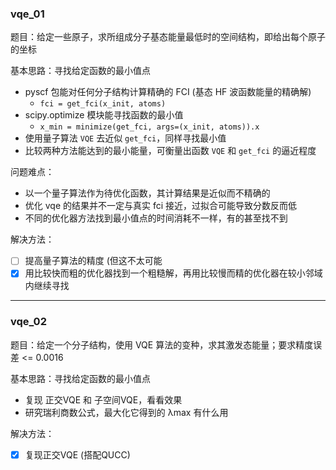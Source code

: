 ### vqe_01

题目：给定一些原子，求所组成分子基态能量最低时的空间结构，即给出每个原子的坐标

基本思路：寻找给定函数的最小值点

- pyscf 包能对任何分子结构计算精确的 FCI (基态 HF 波函数能量的精确解)
  - `fci = get_fci(x_init, atoms)`
- scipy.optimize 模块能寻找函数的最小值
  - `x_min = minimize(get_fci, args=(x_init, atoms)).x`
- 使用量子算法 `VQE` 去近似 `get_fci`，同样寻找最小值
- 比较两种方法能达到的最小能量，可衡量出函数 `VQE` 和 `get_fci` 的逼近程度

问题难点：

- 以一个量子算法作为待优化函数，其计算结果是近似而不精确的
- 优化 vqe 的结果并不一定与真实 fci 接近，过拟合可能导致分数反而低
- 不同的优化器方法找到最小值点的时间消耗不一样，有的甚至找不到

解决方法：

- [ ] 提高量子算法的精度 (但这不太可能
- [x] 用比较快而粗的优化器找到一个粗糙解，再用比较慢而精的优化器在较小邻域内继续寻找

----


### vqe_02

题目：给定一个分子结构，使用 VQE 算法的变种，求其激发态能量；要求精度误差 <= 0.0016

基本思路：寻找给定函数的最小值点

- 复现 正交VQE 和 子空间VQE，看看效果
- 研究瑞利商数公式，最大化它得到的 λmax 有什么用


解决方法：

- [x] 复现正交VQE (搭配QUCC)

